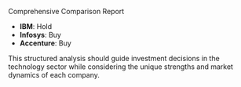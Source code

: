 Comprehensive Comparison Report

- **IBM**: Hold
- **Infosys**: Buy
- **Accenture**: Buy

This structured analysis should guide investment decisions in the technology sector while considering the unique strengths and market dynamics of each company.